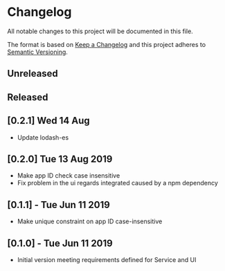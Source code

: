 # Changelog

All notable changes to this project will be documented in this file.

The format is based on [Keep a Changelog](http://keepachangelog.com/en/1.0.0/)
and this project adheres to [Semantic Versioning](http://semver.org/spec/v2.0.0.html).

## Unreleased

## Released

## [0.2.1] Wed 14 Aug

- Update lodash-es

## [0.2.0] Tue 13 Aug 2019

- Make app ID check case insensitive
- Fix problem in the ui regards integrated caused by a npm dependency 

## [0.1.1] - Tue Jun 11 2019

- Make unique constraint on app ID case-insensitive

## [0.1.0] - Tue Jun 11 2019

- Initial version meeting requirements defined for Service and UI
